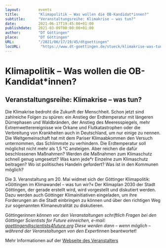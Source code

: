 ```yaml
---
layout:        events
title:         "Klimapolitik – Was wollen die OB-Kandidat*innen?"
subtitle:      "Veranstaltungsreihe: Klimakrise – was tun?"
date:          2021-06-17T19:45:00+01:00
publishdate:   2021-03-09T00:00:00+01:00
author:        "DT Göttingen"
place:         "DT Göttingen"
URL:           "/2021/06/17/19/45/dtgoettingen"
locURL:         "https://www.dt-goettingen.de/stueck/klimakrise-was-tun/"
---
```


Klimapolitik – Was wollen die OB-Kandidat*innen?
===========

Veranstaltungsreihe: Klimakrise – was tun?
-----------

Die Klimakrise bedroht die Zukunft der Menschheit. Schon jetzt sind zahlreiche Folgen zu spüren: ein Anstieg der Erdtemperatur mit längeren Dürrephasen und Waldbränden, der Anstieg des Meeresspiegels, mehr Extremwetterereignisse wie Orkane und Flutkatastrophen oder die Verbreitung von Krankheiten auch in Deutschland, um nur einige zu nennen. Die Weltgemeinschaft hat mit dem Pariser Klimaabkommen den Versuch unternommen, das Schlimmste zu verhindern. Die Erdtemperatur soll möglichst nicht mehr als 1,5 °C ansteigen. Aber reichen die dafür beschlossenen Maßnahmen? Werden die Maßnahmen zum Klimaschutz schnell genug umgesetzt?  Was kann jede*r Einzelne zum Klimaschutz beitragen? Wo ist politisches Handeln gefordert? Was ist in den Kommunen möglich?

Die 3. Veranstaltung am 20. Mai widmet sich der Göttinger Klimapolitik: »Göttingen im Klimawandel – was tun wir?« Der Klimaplan 2030 der Stadt Göttingen, der gerade erstellt wird, wird vorgestellt und diskutiert werden. Dazu werden auch Göttinger Klimainitiativen eingeladen, um ihre Forderungen an die Stadt einbringen zu können und über den richtigen Weg zur sogenannten Klimaneutralität zu diskutieren.

Göttinger*innen können vor den Veranstaltungen schriftlich Fragen bei den Göttinger Scientists for Future einreichen, e-mail: goettingen@scientists4future.org
Diese werden dann – wenn möglich – während der Veranstaltungen von den Expert*innen beantwortet!



Mehr Informationen auf der [Webseite des Veranstalters](https://www.dt-goettingen.de/stueck/klimakrise-was-tun/)
